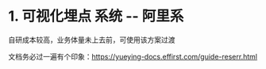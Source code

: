 # 1. 可视化埋点 系统 -- 阿里系

自研成本较高，业务体量未上去前，可使用该方案过渡

文档务必过一遍有个印象：https://yueying-docs.effirst.com/guide-reserr.html

